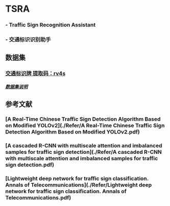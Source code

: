 # TSRA
### - Traffic Sign Recognition Assistant

### - 交通标识识别助手

## 数据集

### [交通标识牌 提取码：rv4s](https://pan.baidu.com/s/1Swb48BppUJtuE3QeCcd4Yw#list/path=%2FCCTSDB%20(CSUST%20Chinese%20Traffic%20Sign%20Detection%20Benchmark)%2FImages)

##### [数据集说明](./Refer/readme.txt)

## 参考文献

###  [A Real-Time Chinese Traffic Sign Detection Algorithm Based on Modified YOLOv2](./Refer/A Real-Time Chinese Traffic Sign Detection Algorithm Based on Modified YOLOv2.pdf)

### [A cascaded R-CNN with multiscale attention and imbalanced samples for traffic sign detection](./Refer/A cascaded R-CNN with multiscale attention and imbalanced samples for traffic sign detection.pdf)

### [Lightweight deep network for traffic sign classification. Annals of Telecommunications](./Refer/Lightweight deep network for traffic sign classification. Annals of Telecommunications.pdf)